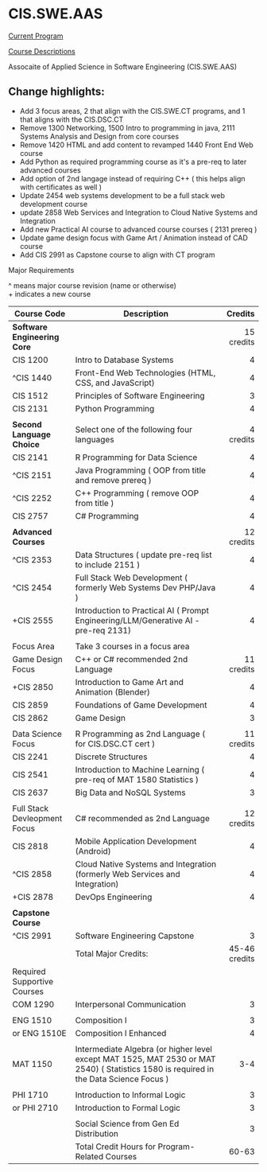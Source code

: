 # CIS.SWE.AAS

[Current Program](https://catalog.oaklandcc.edu/programs/computer-information-systems/software-engineering-option-aas/)
  
[Course Descriptions](https://catalog.oaklandcc.edu/course-descriptions/cis/)

Assocaite of Applied Science in Software Engineering (CIS.SWE.AAS)

## Change highlights:
- Add 3 focus areas, 2 that align with the CIS.SWE.CT programs, and 1 that aligns with the CIS.DSC.CT
- Remove 1300 Networking, 1500 Intro to programming in java, 2111 Systems Analysis and Design from core courses
- Remove 1420 HTML and add content to revamped 1440 Front End Web course
- Add Python as required programming course as it's a pre-req to later advanced courses
- Add option of 2nd langage instead of requiring C++ ( this helps align with certificates as well )
- Update 2454 web systems development to be a full stack web development course
- update 2858 Web Services and Integration to Cloud Native Systems and Integration
- Add new Practical AI course to advanced course courses ( 2131 prereq )
- Update game design focus with Game Art / Animation instead of CAD course
- Add CIS 2991 as Capstone course to align with CT program


Major Requirements

^ means major course revision (name or otherwise)  
\+ indicates a new course

| Course Code	| Description	| Credits |
|-------------|-------------|---------:|
|**Software Engineering Core**|| 15 credits |
| CIS 1200	|Intro to Database Systems |	4 |
| ^CIS 1440	| Front-End Web Technologies (HTML, CSS, and JavaScript)|	4 |
| CIS 1512	| Principles of Software Engineering |	3 |
| CIS 2131	| Python Programming	| 4 |
||
|**Second Language Choice**|Select one of the following four languages | 4 credits |
| CIS 2141 |	R Programming for Data Science |	4 |
| ^CIS 2151	| Java Programming ( OOP from title and remove prereq ) | 4 |
| ^CIS 2252	| C++ Programming ( remove OOP from title )| 4 |
| CIS 2757	| C# Programming	| 4 |
||
|**Advanced Courses**| | 12 credits |
| ^CIS 2353	| Data Structures ( update pre-req list to include 2151 ) |	4 |
| ^CIS 2454	| Full Stack Web Development ( formerly Web Systems Dev PHP/Java ) | 4|
| +CIS 2555	| Introduction to Practical AI ( Prompt Engineering/LLM/Generative AI - pre-req 2131) | 4 |
||
| Focus Area | Take 3 courses in a focus area |
| Game Design Focus | C++ or C# recommended 2nd Language | 11 credits |
| +CIS 2850	| Introduction to Game Art and Animation (Blender) | 4 |
| CIS 2859 | Foundations of Game Development	| 4 | 
| CIS 2862 | Game Design	| 3 |
||
| Data Science Focus | R Programming as 2nd Language ( for CIS.DSC.CT cert ) | 11 credits |
| CIS 2241 |	Discrete Structures | 4 |
| CIS 2541 | Introduction to Machine Learning ( pre-req of MAT 1580 Statistics ) | 4 |
| CIS 2637 | Big Data and NoSQL Systems | 3 |
||
| Full Stack Devleopment Focus | C# recommended as 2nd Language | 12 credits |
| CIS 2818 | Mobile Application Development (Android) |	4 |
| ^CIS 2858	| Cloud Native Systems and Integration (formerly Web Services and Integration) |	4 |
| +CIS 2878	| DevOps Engineering |	4 |
||
|**Capstone Course**|
| ^CIS 2991	|Software Engineering Capstone |	3 |
||Total Major Credits: |45-46 credits|
| Required Supportive Courses |
| COM 1290 | Interpersonal Communication |	3 |
||
| ENG 1510 | Composition I	| 3 |
| or ENG 1510E |	Composition I Enhanced	| 4 |
||
| MAT 1150	| Intermediate Algebra (or higher level except MAT 1525, MAT 2530 or MAT 2540) ( Statistics 1580 is required in the Data Science Focus ) | 3-4 |
||
| PHI 1710 |	Introduction to Informal Logic | 3 |
| or PHI 2710 |	Introduction to Formal Logic |	3 |
||
| | Social Science from Gen Ed Distribution | 3 |
| | Total Credit Hours for Program-Related Courses	| 60-63 |

